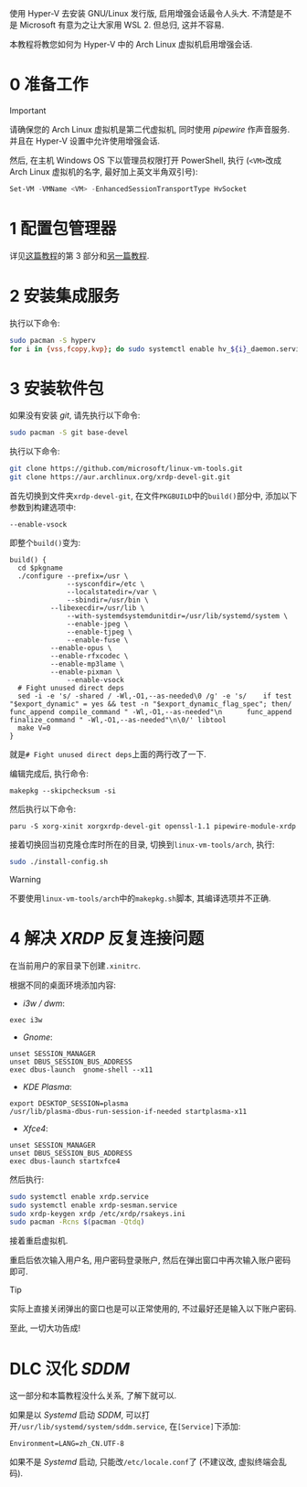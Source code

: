 使用 Hyper-V 去安装 GNU/Linux 发行版, 启用增强会话最令人头大. 不清楚是不是 Microsoft 有意为之让大家用 WSL 2. 但总归, 这并不容易.

本教程将教您如何为 Hyper-V 中的 Arch Linux 虚拟机启用增强会话.

# 0 准备工作

> [!IMPORTANT]
> 请确保您的 Arch Linux 虚拟机是第二代虚拟机, 同时使用 *pipewire* 作声音服务. 并且在 Hyper-V 设置中允许使用增强会话.

然后, 在主机 Windows OS 下以管理员权限打开 PowerShell, 执行 (`<VM>`改成 Arch Linux 虚拟机的名字, 最好加上英文半角双引号):

```powershell
Set-VM -VMName <VM> -EnhancedSessionTransportType HvSocket
```

# 1 配置包管理器

详见[这篇教程](https://maxlhy0424.github.io/post/2.html)的第 3 部分和[另一篇教程](https://maxlhy0424.github.io/post/10.html).

# 2 安装集成服务

执行以下命令:

```bash
sudo pacman -S hyperv
for i in {vss,fcopy,kvp}; do sudo systemctl enable hv_${i}_daemon.service; done
```

# 3 安装软件包

如果没有安装 *git*, 请先执行以下命令:

```bash
sudo pacman -S git base-devel
```

执行以下命令:

```bash
git clone https://github.com/microsoft/linux-vm-tools.git
git clone https://aur.archlinux.org/xrdp-devel-git.git
```

首先切换到文件夹`xrdp-devel-git`, 在文件`PKGBUILD`中的`build()`部分中, 添加以下参数到构建选项中:

```
--enable-vsock
```

即整个`build()`变为:

```
build() {
  cd $pkgname
  ./configure --prefix=/usr \
              --sysconfdir=/etc \
              --localstatedir=/var \
              --sbindir=/usr/bin \
	      --libexecdir=/usr/lib \
              --with-systemdsystemdunitdir=/usr/lib/systemd/system \
              --enable-jpeg \
              --enable-tjpeg \
              --enable-fuse \
	      --enable-opus \
	      --enable-rfxcodec \
	      --enable-mp3lame \
	      --enable-pixman \
              --enable-vsock
  # Fight unused direct deps
  sed -i -e 's/ -shared / -Wl,-O1,--as-needed\0 /g' -e 's/    if test "$export_dynamic" = yes && test -n "$export_dynamic_flag_spec"; then/      func_append compile_command " -Wl,-O1,--as-needed"\n      func_append finalize_command " -Wl,-O1,--as-needed"\n\0/' libtool
  make V=0
}
```

就是`# Fight unused direct deps`上面的两行改了一下.

编辑完成后, 执行命令:

```
makepkg --skipchecksum -si
```

然后执行以下命令:

```
paru -S xorg-xinit xorgxrdp-devel-git openssl-1.1 pipewire-module-xrdp
```

接着切换回当初克隆仓库时所在的目录, 切换到`linux-vm-tools/arch`, 执行:

```bash
sudo ./install-config.sh
```

> [!WARNING]
> 不要使用`linux-vm-tools/arch`中的`makepkg.sh`脚本, 其编译选项并不正确.

# 4 解决 *XRDP* 反复连接问题

在当前用户的家目录下创建`.xinitrc`.

根据不同的桌面环境添加内容:
 - *i3w / dwm*:

 ``` 
 exec i3w
 ```

 - *Gnome*:

 ```
 unset SESSION_MANAGER
 unset DBUS_SESSION_BUS_ADDRESS
 exec dbus-launch  gnome-shell --x11
 ```

 - *KDE Plasma*:

 ```
 export DESKTOP_SESSION=plasma
 /usr/lib/plasma-dbus-run-session-if-needed startplasma-x11 
 ```

 - *Xfce4*:

 ```
 unset SESSION_MANAGER
 unset DBUS_SESSION_BUS_ADDRESS
 exec dbus-launch startxfce4
 ```

然后执行:

```bash
sudo systemctl enable xrdp.service
sudo systemctl enable xrdp-sesman.service
sudo xrdp-keygen xrdp /etc/xrdp/rsakeys.ini
sudo pacman -Rcns $(pacman -Qtdq)
```

接着重启虚拟机.

重启后依次输入用户名, 用户密码登录账户, 然后在弹出窗口中再次输入账户密码即可.

> [!TIP]
> 实际上直接关闭弹出的窗口也是可以正常使用的, 不过最好还是输入以下账户密码.

至此, 一切大功告成!

# DLC 汉化 *SDDM*

这一部分和本篇教程没什么关系, 了解下就可以.

如果是以 *Systemd* 启动 *SDDM*, 可以打开`/usr/lib/systemd/system/sddm.service`, 在`[Service]`下添加:

```
Environment=LANG=zh_CN.UTF-8
```

如果不是 *Systemd* 启动, 只能改`/etc/locale.conf`了 (不建议改, 虚拟终端会乱码).
